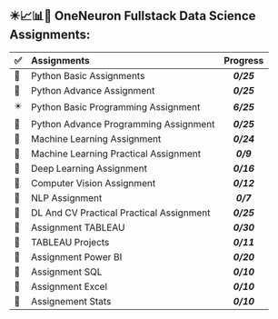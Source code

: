 ## :eight_pointed_black_star::chart_with_upwards_trend::bar_chart::ledger: OneNeuron Fullstack Data Science Assignments:

<center>
  
| :white_check_mark: | Assignments | Progress |
| ---- | :---- | :--------: |
| :white_square_button: |Python Basic Assignments | ***0/25*** |
| :white_square_button: |Python Advance Assignment | ***0/25*** |
| :eight_pointed_black_star: |Python Basic Programming Assignment | ***6/25*** |
| :white_square_button: |Python Advance Programming Assignment | ***0/25*** |
| :white_square_button: |Machine Learning Assignment | ***0/24*** |
| :white_square_button: |Machine Learning Practical Assignment | ***0/9*** |
| :white_square_button: |Deep Learning Assignment | ***0/16*** |
| :white_square_button: |Computer Vision Assignment | ***0/12*** |
| :white_square_button: |NLP Assignment | ***0/7*** |
| :white_square_button: |DL And CV Practical Practical Assignment | ***0/25*** |
| :white_square_button:|Assignment TABLEAU | ***0/30*** |
| :white_square_button: |TABLEAU Projects | ***0/11*** |
| :white_square_button: |Assignment Power BI | ***0/20*** |
| :white_square_button: |Assignment SQL | ***0/10*** |
| :white_square_button: |Assignment Excel | ***0/10*** |
| :white_square_button:|Assignement Stats | ***0/10*** |

</center>
